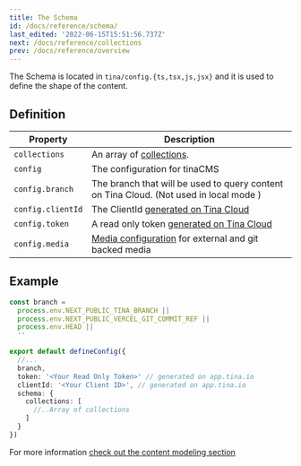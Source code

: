 ```yaml
---
title: The Schema
id: /docs/reference/schema/
last_edited: '2022-06-15T15:51:56.737Z'
next: /docs/reference/collections
prev: /docs/reference/overview
---
```


The Schema is located in `tina/config.{ts,tsx,js,jsx}` and it is used to define the shape of the content.

## Definition

| Property          | Description                                                                                        |
| ----------------- | -------------------------------------------------------------------------------------------------- |
| `collections`     | An array of [collections](/docs/reference/collections/).                                           |
| `config`          | The configuration for tinaCMS                                                                      |
| `config.branch`   | The branch that will be used to query content on Tina Cloud. (Not used in local mode )             |
| `config.clientId` | The ClientId [generated on Tina Cloud](/docs/tina-cloud/dashboard/)                                |
| `config.token`    | A read only token [generated on Tina Cloud](/docs/tina-cloud/dashboard/projects/#read-only-tokens) |
| `config.media`    | [Media configuration](/docs/reference/media/overview/) for external and git backed media           |

## Example

```ts
const branch =
  process.env.NEXT_PUBLIC_TINA_BRANCH ||
  process.env.NEXT_PUBLIC_VERCEL_GIT_COMMIT_REF ||
  process.env.HEAD ||
  ''

export default defineConfig({
  //...
  branch,
  token: '<Your Read Only Token>' // generated on app.tina.io
  clientId: '<Your Client ID>', // generated on app.tina.io
  schema: {
    collections: [
      //..Array of collections
    ]
  }
})
```

For more information [check out the content modeling section](/docs/schema/)
